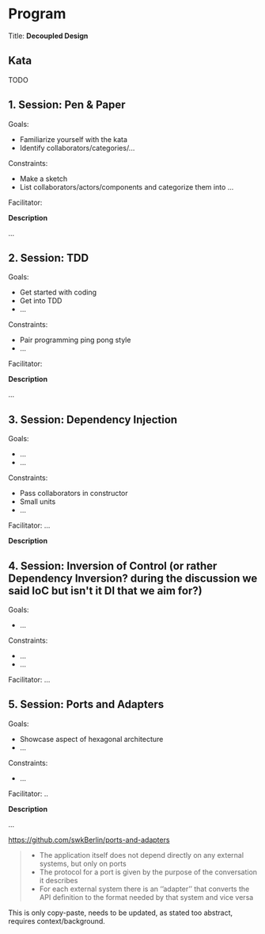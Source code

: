 # Program

Title: **Decoupled Design**

## Kata

TODO

## 1. Session: Pen & Paper

Goals:
- Familiarize yourself with the kata
- Identify collaborators/categories/...

Constraints:
- Make a sketch
- List collaborators/actors/components and categorize them into ...

Facilitator:

**Description**

...

## 2. Session: TDD

Goals:
- Get started with coding
- Get into TDD
- ...

Constraints:
- Pair programming ping pong style
- ...

Facilitator:

**Description**

...

## 3. Session: Dependency Injection

Goals:
- ...
- ...

Constraints:
- Pass collaborators in constructor
- Small units
- ...

Facilitator: ...

**Description**

## 4. Session: Inversion of Control (or rather Dependency Inversion? during the discussion we said IoC but isn't it DI that we aim for?)

Goals:
- ...

Constraints:
- ...
- ...

Facilitator: ...

## 5. Session: Ports and Adapters

Goals:
- Showcase aspect of hexagonal architecture
- ...

Constraints:
- ...

Facilitator: ..

**Description**

...

https://github.com/swkBerlin/ports-and-adapters

> - The application itself does not depend directly on any external systems, but only on ports
> - The protocol for a port is given by the purpose of the conversation it describes
> - For each external system there is an ‘’adapter’’ that converts the API definition to the format needed by that system and vice versa

This is only copy-paste, needs to be updated, as stated too abstract, requires context/background.
